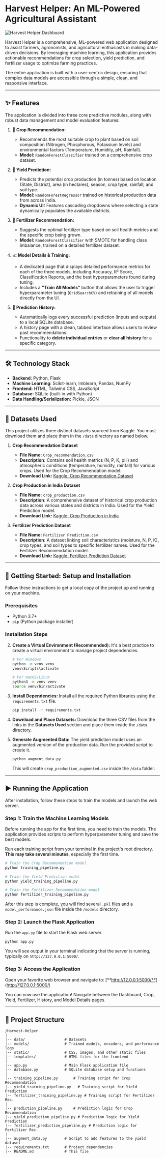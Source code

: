 # Harvest Helper: An ML-Powered Agricultural Assistant

![Harvest Helper Dashboard](./static/images/image.png)

Harvest Helper is a comprehensive, ML-powered web application designed to assist farmers, agronomists, and agricultural enthusiasts in making data-driven decisions. By leveraging machine learning, this application provides actionable recommendations for crop selection, yield prediction, and fertilizer usage to optimize farming practices.

The entire application is built with a user-centric design, ensuring that complex data models are accessible through a simple, clean, and responsive interface.

---

## ✨ Features

The application is divided into three core predictive modules, along with robust data management and model evaluation features:

1.  **🌿 Crop Recommendation:**
    *   Recommends the most suitable crop to plant based on soil composition (Nitrogen, Phosphorous, Potassium levels) and environmental factors (Temperature, Humidity, pH, Rainfall).
    *   **Model:** `RandomForestClassifier` trained on a comprehensive crop dataset.

2.  **🌾 Yield Prediction:**
    *   Predicts the potential crop production (in tonnes) based on location (State, District), area (in hectares), season, crop type, rainfall, and soil type.
    *   **Model:** `RandomForestRegressor` trained on historical production data from across India.
    *   **Dynamic UI:** Features cascading dropdowns where selecting a state dynamically populates the available districts.

3.  **🔬 Fertilizer Recommendation:**
    *   Suggests the optimal fertilizer type based on soil health metrics and the specific crop being grown.
    *   **Model:** `RandomForestClassifier` with SMOTE for handling class imbalance, trained on a detailed fertilizer dataset.

4.  **📈 Model Details & Training:**
    *   A dedicated page that displays detailed performance metrics for each of the three models, including Accuracy, R² Score, Classification Reports, and the best hyperparameters found during tuning.
    *   Includes a **"Train All Models"** button that allows the user to trigger hyperparameter tuning (`GridSearchCV`) and retraining of all models directly from the UI.

5.  **📜 Prediction History:**
    *   Automatically logs every successful prediction (inputs and outputs) to a local SQLite database.
    *   A history page with a clean, tabbed interface allows users to review past recommendations.
    *   Functionality to **delete individual entries** or **clear all history** for a specific category.

---

## 🛠️ Technology Stack

*   **Backend:** Python, Flask
*   **Machine Learning:** Scikit-learn, Imblearn, Pandas, NumPy
*   **Frontend:** HTML, Tailwind CSS, JavaScript
*   **Database:** SQLite (built-in with Python)
*   **Data Handling/Serialization:** Pickle, JSON

---

## 💾 Datasets Used

This project utilizes three distinct datasets sourced from Kaggle. You must download them and place them in the `/data` directory as named below.

1.  **Crop Recommendation Dataset**
    *   **File Name:** `Crop_recommendation.csv`
    *   **Description:** Contains soil health metrics (N, P, K, pH) and atmospheric conditions (temperature, humidity, rainfall) for various crops. Used for the Crop Recommendation model.
    *   **Download Link:** [Kaggle: Crop Recommendation Dataset](https://www.kaggle.com/datasets/atharvaingle/crop-recommendation-dataset)

2.  **Crop Production in India Dataset**
    *   **File Name:** `crop_production.csv`
    *   **Description:** A comprehensive dataset of historical crop production data across various states and districts in India. Used for the Yield Prediction model.
    * **Download Link:** [Kaggle: Crop Production in India](https://www.kaggle.com/datasets/darshanroy03/crop-yield-pred)

3.  **Fertilizer Prediction Dataset**
    *   **File Name:** `Fertilizer Prediction.csv`
    *   **Description:** A dataset linking soil characteristics (moisture, N, P, K), crop types, and soil types to specific fertilizer names. Used for the Fertilizer Recommendation model.
    *   **Download Link:** [Kaggle: Fertilizer Prediction Dataset](https://www.kaggle.com/datasets/gdabhishek/fertilizer-prediction-dataset)

---

## 🚀 Getting Started: Setup and Installation

Follow these instructions to get a local copy of the project up and running on your machine.

### Prerequisites

*   Python 3.7+
*   `pip` (Python package installer)

### Installation Steps

<!-- 1.  **Clone the Repository:**
    Open your terminal and clone the project repository to your local machine.
    ```bash
    git clone https://github.com/your-username/harvest-helper.git
    cd harvest-helper
    ``` -->

2.  **Create a Virtual Environment (Recommended):**
    It's a best practice to create a virtual environment to manage project dependencies.
    ```bash
    # For Windows
    python -m venv venv
    venv\Scripts\activate

    # For macOS/Linux
    python3 -m venv venv
    source venv/bin/activate
    ```

3.  **Install Dependencies:**
    Install all the required Python libraries using the `requirements.txt` file.
    ```bash
    pip install -r requirements.txt
    ```

4.  **Download and Place Datasets:**
    Download the three CSV files from the links in the **Datasets Used** section and place them inside the `/data` directory.

5.  **Generate Augmented Data:**
    The yield prediction model uses an augmented version of the production data. Run the provided script to create it.
    ```bash
    python augment_data.py
    ```
    This will create `crop_production_augmented.csv` inside the `/data` folder.

---

## ▶️ Running the Application

After installation, follow these steps to train the models and launch the web server.

### Step 1: Train the Machine Learning Models

Before running the app for the first time, you need to train the models. The application provides scripts to perform hyperparameter tuning and save the best models.

Run each training script from your terminal in the project's root directory. **This may take several minutes**, especially the first time.

```bash
# Train the Crop Recommendation model
python training_pipeline.py

# Train the Yield Prediction model
python yield_training_pipeline.py

# Train the Fertilizer Recommendation model
python fertilizer_training_pipeline.py
```

After this step is complete, you will find several `.pkl` files and a `model_performance.json` file inside the `/models` directory.

### Step 2: Launch the Flask Application

Run the `app.py` file to start the Flask web server.

```bash
python app.py
```

You will see output in your terminal indicating that the server is running, typically on `http://127.0.0.1:5000/`.

### Step 3: Access the Application

Open your favorite web browser and navigate to:
[**http://12.0.0.1:5000/**](http://127.0.0.1:5000/)

You can now use the application! Navigate between the Dashboard, Crop, Yield, Fertilizer, History, and Model Details pages.

---

## 📁 Project Structure

```
/Harvest-Helper
|
|-- data/                  # Datasets
|-- models/                # Trained models, encoders, and performance logs
|-- static/                # CSS, images, and other static files
|-- templates/             # HTML files for the frontend
|
|-- app.py                 # Main Flask application file
|-- database.py            # SQLite database setup and functions
|
|-- training_pipeline.py       # Training script for Crop Recommendation
|-- yield_training_pipeline.py   # Training script for Yield Prediction
|-- fertilizer_training_pipeline.py # Training script for Fertilizer Rec.
|
|-- prediction_pipeline.py     # Prediction logic for Crop Recommendation
|-- yield_prediction_pipeline.py # Prediction logic for Yield Prediction
|-- fertilizer_prediction_pipeline.py # Prediction logic for Fertilizer Rec.
|
|-- augment_data.py        # Script to add features to the yield dataset
|-- requirements.txt       # Project dependencies
|-- README.md              # This file
```